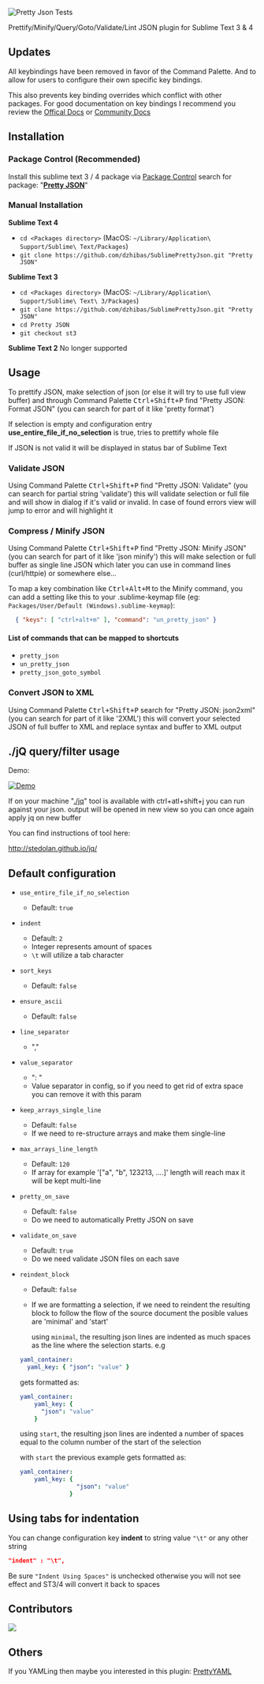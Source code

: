 ![Pretty Json Tests](https://github.com/dzhibas/SublimePrettyJson/workflows/Pretty%20Json%20Tests/badge.svg?branch=master)

Prettify/Minify/Query/Goto/Validate/Lint JSON plugin for Sublime Text 3 & 4

## Updates

All keybindings have been removed in favor of the Command Palette. And to allow
for users to configure their own specific key bindings.

This also prevents key binding overrides which conflict with other packages. For
good documentation on key bindings I recommend you review the [Offical Docs][] or
[Community Docs][]

## Installation

### Package Control (Recommended)

Install this sublime text 3 / 4 package via [Package Control][]
search for package: "[**Pretty JSON**][]"

### Manual Installation

**Sublime Text 4**

- `cd <Packages directory>` (MacOS: `~/Library/Application\ Support/Sublime\ Text/Packages`)
- `git clone https://github.com/dzhibas/SublimePrettyJson.git "Pretty JSON"`

**Sublime Text 3**

- `cd <Packages directory>`    (MacOS: `~/Library/Application\ Support/Sublime\ Text\ 3/Packages`)
- `git clone https://github.com/dzhibas/SublimePrettyJson.git "Pretty JSON"`
- `cd Pretty JSON`
- `git checkout st3`

**Sublime Text 2**
No longer supported

## Usage

To prettify JSON, make selection of json 
(or else it will try to use full view buffer) and through Command Palette <kbd>Ctrl+Shift+P</kbd>
find "Pretty JSON: Format JSON" 
(you can search for part of it like 'pretty format')

If selection is empty and configuration entry 
**use_entire_file_if_no_selection** is true, 
tries to prettify whole file

If JSON is not valid it will be displayed in status bar of Sublime Text

### Validate JSON

Using Command Palette <kbd>Ctrl+Shift+P</kbd> find "Pretty JSON: Validate" 
(you can search for partial string 'validate') 
this will validate selection or full file 
and will show in dialog if it's valid or invalid. 
In case of found errors view will jump to error and will highlight it

### Compress / Minify JSON

Using Command Palette <kbd>Ctrl+Shift+P</kbd> 
find "Pretty JSON: Minify JSON" 
(you can search for part of it like 'json minify') 
this will make selection or full buffer as single line 
JSON which later you can use in command lines (curl/httpie) or somewhere else...

To map a key combination like <kbd>Ctrl+Alt+M</kbd> to the Minify command, 
you can add a setting like this to your .sublime-keymap file 
(eg: `Packages/User/Default (Windows).sublime-keymap`):

```json
  { "keys": [ "ctrl+alt+m" ], "command": "un_pretty_json" }
```

#### List of commands that can be mapped to shortcuts
- `pretty_json`
- `un_pretty_json`
- `pretty_json_goto_symbol`

### Convert JSON to XML

Using Command Palette <kbd>Ctrl+Shift+P</kbd> search for 
"Pretty JSON: json2xml" (you can search for part of it like '2XML') 
this will convert your selected JSON of full buffer to XML and 
replace syntax and buffer to XML output

## ./jQ query/filter usage

Demo:

[![Demo](http://i.imgur.com/sw7Hrsp.gif?1)](http://i.imgur.com/sw7Hrsp.gif?1)

If on your machine "[./jq][]" tool is available with <kdb>ctrl+atl+shift+j</kdb>
you can run against your json. 
output will be opened in new view so you can once again apply jq on new buffer

You can find instructions of tool here:

http://stedolan.github.io/jq/

## Default configuration

- `use_entire_file_if_no_selection`
    - Default: `true`

- `indent`
    - Default: `2`
    - Integer represents amount of spaces
    - `\t` will utilize a tab character

- `sort_keys`
    - Default: `false`

- `ensure_ascii`
    - Default: `false`

- `line_separator`
    - ","

- `value_separator`
    - ": "
    - Value separator in config, 
    so if you need to get rid of extra space you can remove it with this param

- `keep_arrays_single_line`
    - Default: `false`
    - If we need to re-structure arrays and make them single-line

- `max_arrays_line_length`
    - Default: `120`
    - If array for example '["a", "b", 123213, ....]' 
    length will reach max it will be kept multi-line

- `pretty_on_save`
    - Default: `false`
    - Do we need to automatically Pretty JSON on save

- `validate_on_save`
    - Default: `true`
    - Do we need validate JSON files on each save

- `reindent_block`
    - Default: `false`
    - If we are formatting a selection, if we need to reindent the
      resulting block to follow the flow of the source document
      the posible values are 'minimal' and 'start'
      
      using `minimal`, the resulting json lines are indented as much
      spaces as the line where the selection starts. e.g

    ```yaml
    yaml_container:
      yaml_key: { "json": "value" }
    ```

    gets formatted as:

    ```yaml
    yaml_container:
        yaml_key: {
          "json": "value"
        }
    ```

    using `start`, the resulting json lines are indented a number
    of spaces equal to the column number of the start of the selection

    with `start` the previous example gets formatted as:

    ```yaml
    yaml_container:
        yaml_key: {
                    "json": "value"
                  }
    ```

## Using tabs for indentation

You can change configuration key **indent** to string value `"\t"` or any other string

```json
"indent" : "\t",
```

Be sure `"Indent Using Spaces"` is unchecked otherwise you will not see 
effect and ST3/4 will convert it back to spaces

## Contributors

<a href="https://github.com/dzhibas/SublimePrettyJson/graphs/contributors">
  <img src="https://contributors-img.web.app/image?repo=dzhibas/SublimePrettyJson" />
</a>

## Others

If you YAMLing then maybe you interested in this plugin: [PrettyYAML][]


[Package Control]: https://packagecontrol.io
[**Pretty JSON**]: https://packagecontrol.io/packages/Pretty%20JSON
[PrettyYAML]: https://github.com/aukaost/SublimePrettyYAML
[./jq]: http://stedolan.github.io/jq/
[Offical Docs]: https://www.sublimetext.com/docs/key_bindings.html
[Community Docs]: https://docs.sublimetext.io/guide/customization/key_bindings.html

